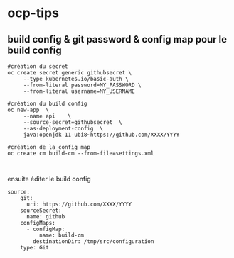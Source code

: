 # ocp-tips

## build config & git password & config map pour le build config

```
#création du secret
oc create secret generic githubsecret \
	 --type kubernetes.io/basic-auth \
	 --from-literal password=MY_PASSWORD \
	 --from-literal username=MY_USERNAME

#création du build config
oc new-app  \
	 --name api    \
	 --source-secret=githubsecret  \
	 --as-deployment-config  \
	 java:openjdk-11-ubi8~https://github.com/XXXX/YYYY

#création de la config map
oc create cm build-cm --from-file=settings.xml



```
ensuite éditer le build config
```
source:
    git:
      uri: https://github.com/XXXX/YYYY
    sourceSecret:
      name: github
    configMaps:
      - configMap:
          name: build-cm
        destinationDir: /tmp/src/configuration
    type: Git
```

